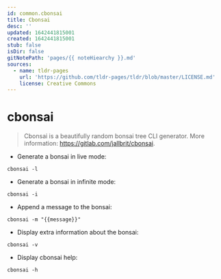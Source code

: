 ```yaml
---
id: common.cbonsai
title: Cbonsai
desc: ''
updated: 1642441815001
created: 1642441815001
stub: false
isDir: false
gitNotePath: 'pages/{{ noteHiearchy }}.md'
sources:
  - name: tldr-pages
    url: 'https://github.com/tldr-pages/tldr/blob/master/LICENSE.md'
    license: Creative Commons
---
```

# cbonsai

> Cbonsai is a beautifully random bonsai tree CLI generator.
> More information: <https://gitlab.com/jallbrit/cbonsai>.

- Generate a bonsai in live mode:

`cbonsai -l`

- Generate a bonsai in infinite mode:

`cbonsai -i`

- Append a message to the bonsai:

`cbonsai -m "{{message}}"`

- Display extra information about the bonsai:

`cbonsai -v`

- Display cbonsai help:

`cbonsai -h`

